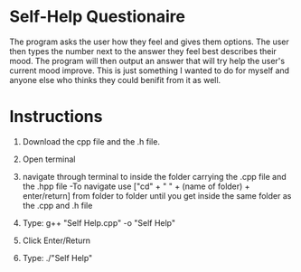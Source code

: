 # Self-Help Questionaire
  
  
  The program asks the user how they feel and gives them options. The user then types the number next to the answer they feel best describes their mood.
  The program will then output an answer that will try help the user's current mood improve.
  This is just something I wanted to do for myself and anyone else who thinks they could benifit from it as well.
  
# Instructions

  1. Download the cpp file and the .h file.
  
  2. Open terminal
  
  3. navigate through terminal to inside the folder carrying the .cpp file and the .hpp file
      -To navigate use ["cd" + " " + (name of folder) + enter/return] from folder to folder until you get inside the same folder as the .cpp and .h file
  
  4. Type: g++ "Self Help.cpp" -o "Self Help"
  
  5. Click Enter/Return
  
  6. Type: ./"Self Help"
  
  
  
 
  
